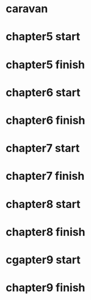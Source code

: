 # caravan

# chapter5 start

# chapter5 finish

# chapter6 start

# chapter6 finish

# chapter7 start

# chapter7 finish

# chapter8 start

# chapter8 finish

# cgapter9 start

# chapter9 finish
